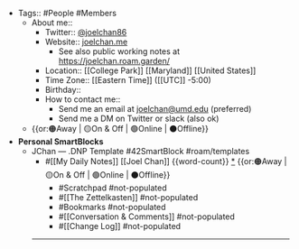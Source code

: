 - Tags:: #People #Members
    - About me::
        - Twitter:: [@joelchan86](https://twitter.com/joelchan86)
        - Website:: [joelchan.me](http://joelchan.me/)
            - See also public working notes at https://joelchan.roam.garden/
        - Location:: [[College Park]] [[Maryland]] [[United States]]
        - Time Zone:: [[Eastern Time]] ([[UTC]] -5:00)
        - Birthday:: 
        - How to contact me:: 
            - Send me an email at joelchan@umd.edu (preferred)
            - Send me a DM on Twitter or slack (also ok)
    - {{or:🟠Away | 🟡On & Off | 🟢Online | ⚫️Offline}}
- **Personal SmartBlocks**
    - JChan — .DNP Template #42SmartBlock #roam/templates 
        - #[[My Daily Notes]] [[Joel Chan]] {{word-count}} [*]([[jc]]) {{or:🟠Away | 🟡On & Off | 🟢Online | ⚫️Offline}}
            - #Scratchpad #not-populated
            - #[[The Zettelkasten]] #not-populated
            - #Bookmarks #not-populated
            - #[[Conversation & Comments]] #not-populated
            - #[[Change Log]] #not-populated
        - ---
